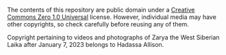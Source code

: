 The contents of this repository are public domain under a [Creative Commons Zero 1.0 Universal](https://creativecommons.org/publicdomain/zero/1.0/) license.
However, individual media may have other copyrights, so check carefully before reusing any of them.

Copyright pertaining to videos and photographs of Zarya the West Siberian Laika after January 7, 2023 belongs to Hadassa Allison.
